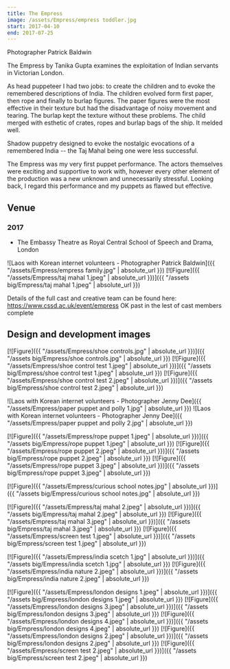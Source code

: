 ```yaml
---
title: The Empress
image: /assets/Empress/empress toddler.jpg
start: 2017-04-10
end: 2017-07-25
---
```


Photographer Patrick Baldwin

The Empress by Tanika Gupta examines the exploitation of Indian servants in Victorian London.

As head puppeteer I had two jobs: to create the children and to evoke the remembered descriptions of India. The children evolved form first paper, then rope and finally to burlap figures. The paper figures were the most effective in their texture but had the disadvantage of noisy movement and tearing. The burlap kept the texture without these problems. The child merged with esthetic of crates, ropes and burlap bags of the ship. It melded well.

Shadow puppetry designed to evoke the nostalgic evocations of a remembered India -- the Taj Mahal being one were less successful.

The Empress was my very first puppet performance. The actors themselves were exciting and supportive to work with, however every other element of the production was a new unknown and unnecessarily stressful. Looking back, I regard this performance and my puppets as flawed but effective.

## Venue

### 2017

- The Embassy Theatre as Royal Central School of Speech and Drama, London

![Laos with Korean internet volunteers - Photographer Patrick Baldwin]({{ "/assets/Empress/empress family.jpg" | absolute_url }})
[![Figure]({{ "/assets/Empress/taj mahal 1.jpeg" | absolute_url }})]({{ "/assets big/Empress/taj mahal 1.jpeg" | absolute_url }})

Details of the full cast and creative team can be found here: https://www.cssd.ac.uk/event/empress
OK
past in the lest of cast members complete

## Design and development images

[![Figure]({{ "/assets/Empress/shoe controls.jpg" | absolute_url }})]({{ "/assets big/Empress/shoe controls.jpg" | absolute_url }})
[![Figure]({{ "/assets/Empress/shoe control test 1.jpeg" | absolute_url }})]({{ "/assets big/Empress/shoe control test 1.jpeg" | absolute_url }})
[![Figure]({{ "/assets/Empress/shoe control test 2.jpeg" | absolute_url }})]({{ "/assets big/Empress/shoe control test 2.jpeg" | absolute_url }})

![Laos with Korean internet volunteers - Photographer Jenny Dee]({{ "/assets/Empress/paper puppet and polly 1.jpg" | absolute_url }})
![Laos with Korean internet volunteers - Photographer Jenny Dee]({{ "/assets/Empress/paper puppet and polly 2.jpg" | absolute_url }})

[![Figure]({{ "/assets/Empress/rope puppet 1.jpeg" | absolute_url }})]({{ "/assets big/Empress/rope puppet 1.jpeg" | absolute_url }})
[![Figure]({{ "/assets/Empress/rope puppet 2.jpeg" | absolute_url }})]({{ "/assets big/Empress/rope puppet 2.jpeg" | absolute_url }})
[![Figure]({{ "/assets/Empress/rope puppet 3.jpeg" | absolute_url }})]({{ "/assets big/Empress/rope puppet 3.jpeg" | absolute_url }})

[![Figure]({{ "/assets/Empress/curious school notes.jpg" | absolute_url }})]({{ "/assets big/Empress/curious school notes.jpg" | absolute_url }})

[![Figure]({{ "/assets/Empress/taj mahal 2.jpeg" | absolute_url }})]({{ "/assets big/Empress/taj mahal 2.jpeg" | absolute_url }})
[![Figure]({{ "/assets/Empress/taj mahal 3.jpeg" | absolute_url }})]({{ "/assets big/Empress/taj mahal 3.jpeg" | absolute_url }})
[![Figure]({{ "/assets/Empress/screen test 1.jpeg" | absolute_url }})]({{ "/assets big/Empress/screen test 1.jpeg" | absolute_url }})

[![Figure]({{ "/assets/Empress/india scetch 1.jpg" | absolute_url }})]({{ "/assets big/Empress/india scetch 1.jpg" | absolute_url }})
[![Figure]({{ "/assets/Empress/india nature 2.jpeg" | absolute_url }})]({{ "/assets big/Empress/india nature 2.jpeg" | absolute_url }})

[![Figure]({{ "/assets/Empress/london designs 1.jpeg" | absolute_url }})]({{ "/assets big/Empress/london designs 1.jpeg" | absolute_url }})
[![Figure]({{ "/assets/Empress/london designs 3.jpeg" | absolute_url }})]({{ "/assets big/Empress/london designs 3.jpeg" | absolute_url }})
[![Figure]({{ "/assets/Empress/london designs 4.jpeg" | absolute_url }})]({{ "/assets big/Empress/london designs 4.jpeg" | absolute_url }})
[![Figure]({{ "/assets/Empress/london designs 2.jpeg" | absolute_url }})]({{ "/assets big/Empress/london designs 2.jpeg" | absolute_url }})
[![Figure]({{ "/assets/Empress/screen test 2.jpeg" | absolute_url }})]({{ "/assets big/Empress/screen test 2.jpeg" | absolute_url }})
